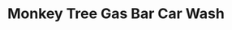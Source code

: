 ---
title: "Monkey Tree Gas Bar Car Wash"
url: /yellowknife/monkey-tree-gas-bar-car-wash/
shop: convenience
---